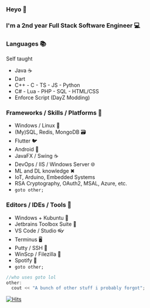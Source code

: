 ### Heyo 👋

### I'm a 2nd year Full Stack Software Engineer 💻

### Languages 📚
Self taught
- Java ☕
- Dart
- C++ - C - TS - JS - Python
- C# - Lua - PHP - SQL - HTML/CSS 
- Enforce Script (DayZ Modding)

### Frameworks / Skills / Platforms 🌉
- Windows / Linux 🐧
- (My)SQL, Redis, MongoDB 🗃
- Flutter 🐦
- Android 📱
- JavaFX / Swing ☕
- DevOps / IIS / Windows Server 🌐
- ML and DL knowledge ✖
- IoT, Arduino, Embedded Systems
- RSA Cryptography, OAuth2, MSAL, Azure, etc.
- `goto other;`

### Editors / IDEs / Tools 🔨
- Windows + Kubuntu 🐧
- Jetbrains Toolbox Suite 🧰
- VS Code / Studio 👓
- Terminus 🖥
- Putty / SSH 📂
- WinScp / Filezilla 📁
- Spotify 🎵
- `goto other;`

```cpp
//who uses goto lol
other: 
  cout << "A bunch of other stuff i probably forgot";
```

[![Hits](https://hits.seeyoufarm.com/api/count/incr/badge.svg?url=https%3A%2F%2Fgithub.com%2FFiercestT&count_bg=%235C00FF&title_bg=%23FF7D00&icon=cliqz.svg&icon_color=%235C00FF&title=Visitors&edge_flat=true)](https://hits.seeyoufarm.com)
